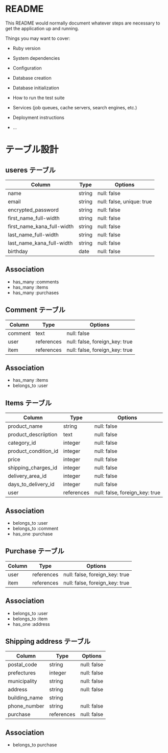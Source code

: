 # README

This README would normally document whatever steps are necessary to get the
application up and running.

Things you may want to cover:

* Ruby version

* System dependencies

* Configuration

* Database creation

* Database initialization

* How to run the test suite

* Services (job queues, cache servers, search engines, etc.)

* Deployment instructions

* ...

# テーブル設計

## useres テーブル

| Column                               | Type   |Options                    |
|--------------------------------------|--------|---------------------------|
| name                                 | string | null: false               |
| email                                | string | null: false, unique: true |
| encrypted_password                   | string | null: false               |
| first_name_full-width                | string | null: false               |
| first_name_kana_full-width           | string | null: false               |
| last_name_full-width                 | string | null: false               |
| last_name_kana_full-width            | string | null: false               |
| birthday                             | date   | null: false               |

## Association
- has_many :comments
- has_many :items
- has_many :purchases

## Comment テーブル

| Column            | Type       | Options                                    |
|-------------------|------------|--------------------------------------------|
| comment           | text       | null: false                                |
| user              | references | null: false, foreign_key: true             |
| item              | references | null: false, foreign_key: true             |

## Association
- has_many   :items
- belongs_to :user

## Items テーブル

| Column                   | Type       | Options                         |
|--------------------------|------------|---------------------------------|
| product_name             | string     | null: false                     |
| product_descriiption     | text       | null: false                     |
| category_id              | integer    | null: false                     |
| product_condition_id     | integer    | null: false                     |
| price                    | integer    | null: false                     | 
| shipping_charges_id      | integer    | null: false                     |
| delivery_area_id         | integer    | null: false                     | 
| days_to_delivery_id      | integer    | null: false                     |
| user                     | references | null: false, foreign_key: true  |

## Association
- belongs_to :user
- belongs_to :comment
- has_one    :purchase

## Purchase テーブル

| Column               | Type       | Options                                   |
|----------------------|------------|-------------------------------------------|
| user                 | references | null: false, foreign_key: true            |
| item                 | references | null: false, foreign_key: true            |

## Association
- belongs_to :user
- belongs_to :item
- has_one :address

## Shipping address テーブル

| Column               | Type       | Options                                 |
|----------------------|------------|-----------------------------------------|
| postal_code          | string     | null: false                             |
| prefectures          | integer    | null: false                             |
| municipality         | string     | null: false                             |
| address              | string     | null: false                             |
| building_name        | string     |                                         |
| phone_number         | string     | null: false                             |
| purchase             | references | null: false                             |  

## Association
- belongs_to purchase
